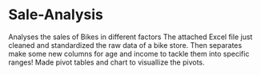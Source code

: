 # Sale-Analysis
Analyses the sales of Bikes in different factors
The attached Excel file just cleaned and standardized the raw data of a bike store.
Then separates make some new columns for age and income to tackle them into specific ranges!
Made pivot tables and chart to visuallize the pivots.
